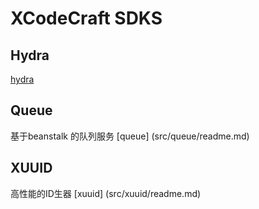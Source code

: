 # XCodeCraft SDKS


## Hydra

[hydra](https://github.com/xcodecraft/xcc_sdks/wiki/hydra)

## Queue
基于beanstalk 的队列服务
[queue] (src/queue/readme.md)


## XUUID
高性能的ID生器
[xuuid] (src/xuuid/readme.md)

